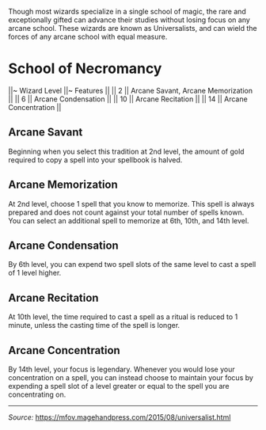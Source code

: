 Though most wizards specialize in a single school of magic, the rare and exceptionally gifted can advance their studies without losing focus on any arcane school. These wizards are known as Universalists, and can wield the forces of any arcane school with equal measure.

# School of Necromancy

||~ Wizard Level ||~ Features ||
|| 2 || Arcane Savant, Arcane Memorization ||
|| 6 || Arcane Condensation ||
|| 10 || Arcane Recitation ||
|| 14 || Arcane Concentration ||

## Arcane Savant

Beginning when you select this tradition at 2nd level, the amount of gold required to copy a spell into your spellbook is halved.

## Arcane Memorization

At 2nd level, choose 1 spell that you know to memorize. This spell is always prepared and does not count against your total number of spells known. You can select an additional spell to memorize at 6th, 10th, and 14th level. 

## Arcane Condensation

By 6th level, you can expend two spell slots of the same level to cast a spell of 1 level higher.

## Arcane Recitation

At 10th level, the time required to cast a spell as a ritual is reduced to 1 minute, unless the casting time of the spell is longer.

## Arcane Concentration

By 14th level, your focus is legendary. Whenever you would lose your concentration on a spell, you can instead choose to maintain your focus by expending a spell slot of a level greater or equal to the spell you are concentrating on.

----

*Source:* <https://mfov.magehandpress.com/2015/08/universalist.html>
